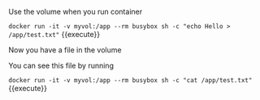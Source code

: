Use the volume when you run container 

`docker run -it -v myvol:/app --rm busybox sh -c "echo Hello > /app/test.txt"` {{execute}}

Now you have a file in the volume

You can see this file by running 

`docker run -it -v myvol:/app --rm busybox sh -c "cat /app/test.txt"` {{execute}}


